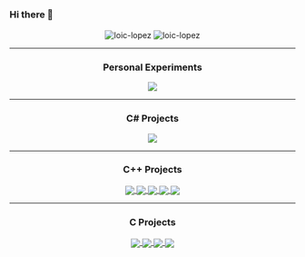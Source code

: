 ### Hi there 👋

<div align="center">

  <img align="center" src="https://github-readme-stats.vercel.app/api?username=loic-lopez&show_icons=true&theme=vue-dark&include_all_commits=true&count_private=true" alt="loic-lopez" />
  <img align="center" src="https://github-readme-stats.vercel.app/api/top-langs/?username=loic-lopez&layout=compact&theme=vue-dark&langs_count=10&hide=css,html" alt="loic-lopez" />
  <hr/>
  <h3 align="center">Personal Experiments</h3>
  <a href="https://github.com/loic-lopez/leaf">
    <img align="center" src="https://github-readme-stats.vercel.app/api/pin/?username=loic-lopez&repo=leaf&theme=vue-dark" />
  </a>
  <hr/>
  <h3 align="center">C# Projects</h3>
  <a href="https://github.com/loic-lopez/UMVC">
    <img align="center" src="https://github-readme-stats.vercel.app/api/pin/?username=loic-lopez&repo=UMVC&theme=vue-dark" />
  </a>
  <hr/>
  <h3 align="center">C++ Projects</h3>
  <a href="https://github.com/loic-lopez/cpp_rtype">
    <img align="center" src="https://github-readme-stats.vercel.app/api/pin/?username=loic-lopez&repo=cpp_rtype&theme=vue-dark" />
  </a>
  <a href="https://github.com/loic-lopez/cpp_zia">
    <img align="center" src="https://github-readme-stats.vercel.app/api/pin/?username=loic-lopez&repo=cpp_zia&theme=vue-dark" />
  </a>
  <a href="https://github.com/loic-lopez/cpp_indie_studio">
    <img align="center" src="https://github-readme-stats.vercel.app/api/pin/?username=loic-lopez&repo=cpp_indie_studio&theme=vue-dark" />
  </a>
   <a href="https://github.com/loic-lopez/cpp_arcade">
    <img align="center" src="https://github-readme-stats.vercel.app/api/pin/?username=loic-lopez&repo=cpp_arcade&theme=vue-dark" />
  </a>
  <a href="https://github.com/loic-lopez/cpp_babel">
    <img align="center" src="https://github-readme-stats.vercel.app/api/pin/?username=loic-lopez&repo=cpp_babel&theme=vue-dark" />
  </a>
  <hr/>
  <h3 align="center">C Projects</h3>
  <a href="https://github.com/loic-lopez/42sh">
    <img align="center" src="https://github-readme-stats.vercel.app/api/pin/?username=loic-lopez&repo=42sh&theme=vue-dark" />
  </a>
  <a href="https://github.com/loic-lopez/PSU_2016_nmobjdump">
    <img align="center" src="https://github-readme-stats.vercel.app/api/pin/?username=loic-lopez&repo=PSU_2016_nmobjdump&theme=vue-dark" />
  </a>
  <a href="https://github.com/loic-lopez/PSU_2016_myirc">
    <img align="center" src="https://github-readme-stats.vercel.app/api/pin/?username=loic-lopez&repo=PSU_2016_myirc&theme=vue-dark" />
  </a>
  <a href="https://github.com/loic-lopez/PSU_2016_myftp">
    <img align="center" src="https://github-readme-stats.vercel.app/api/pin/?username=loic-lopez&repo=PSU_2016_myftp&theme=vue-dark" />
  </a>
 
</div>

